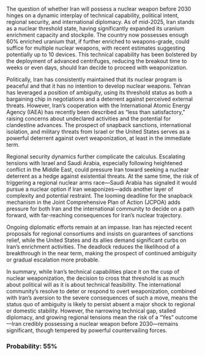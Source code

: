 The question of whether Iran will possess a nuclear weapon before 2030 hinges on a dynamic interplay of technical capability, political intent, regional security, and international diplomacy. As of mid-2025, Iran stands as a nuclear threshold state, having significantly expanded its uranium enrichment capacity and stockpile. The country now possesses enough 60% enriched uranium that, if further enriched to weapons-grade, could suffice for multiple nuclear weapons, with recent estimates suggesting potentially up to 10 devices. This technical capability has been bolstered by the deployment of advanced centrifuges, reducing the breakout time to weeks or even days, should Iran decide to proceed with weaponization.

Politically, Iran has consistently maintained that its nuclear program is peaceful and that it has no intention to develop nuclear weapons. Tehran has leveraged a position of ambiguity, using its threshold status as both a bargaining chip in negotiations and a deterrent against perceived external threats. However, Iran’s cooperation with the International Atomic Energy Agency (IAEA) has recently been described as “less than satisfactory,” raising concerns about undeclared activities and the potential for clandestine advances. The prospect of snapback sanctions, international isolation, and military threats from Israel or the United States serves as a powerful deterrent against overt weaponization, at least in the immediate term.

Regional security dynamics further complicate the calculus. Escalating tensions with Israel and Saudi Arabia, especially following heightened conflict in the Middle East, could pressure Iran toward seeking a nuclear deterrent as a hedge against existential threats. At the same time, the risk of triggering a regional nuclear arms race—Saudi Arabia has signaled it would pursue a nuclear option if Iran weaponizes—adds another layer of complexity and potential restraint. The looming deadline for the snapback mechanism in the Joint Comprehensive Plan of Action (JCPOA) adds pressure for both Iran and the international community to decide on a path forward, with far-reaching consequences for Iran’s nuclear trajectory.

Ongoing diplomatic efforts remain at an impasse. Iran has rejected recent proposals for regional consortiums and insists on guarantees of sanctions relief, while the United States and its allies demand significant curbs on Iran’s enrichment activities. The deadlock reduces the likelihood of a breakthrough in the near term, making the prospect of continued ambiguity or gradual escalation more probable.

In summary, while Iran’s technical capabilities place it on the cusp of nuclear weaponization, the decision to cross that threshold is as much about political will as it is about technical feasibility. The international community’s resolve to deter or respond to overt weaponization, combined with Iran’s aversion to the severe consequences of such a move, means the status quo of ambiguity is likely to persist absent a major shock to regional or domestic stability. However, the narrowing technical gap, stalled diplomacy, and growing regional tensions mean the risk of a “Yes” outcome—Iran credibly possessing a nuclear weapon before 2030—remains significant, though tempered by powerful countervailing forces.

### Probability: 55%